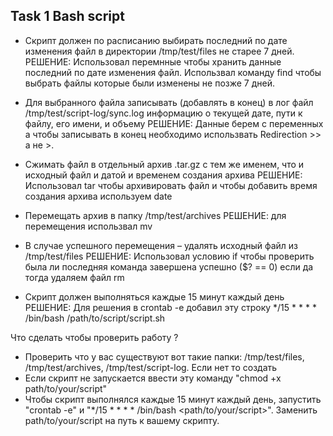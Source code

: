 ## Task 1 Bash script

- Скрипт должен по расписанию выбирать последний по дате изменения файл в директории
/tmp/test/files не старее 7 дней.
РЕШЕНИЕ: Использовал перемнные чтобы хранить данные последний по дате изменения файл. Использвал команду find чтобы выбрать файлы которые были изменены не позже 7 дней.

- Для выбранного файла записывать (добавлять в конец) в лог файл /tmp/test/script-log/sync.log
информацию о текущей дате, пути к файлу, его имени, и объему
РЕШЕНИЕ: Данные берем с переменных а чтобы записывать в конец необходимо использвать Redirection >>  а не >.

- Сжимать файл в отдельный архив .tar.gz с тем же именем, что и исходный файл и датой и временем
создания архива
РЕШЕНИЕ: Использовал tar чтобы архивировать файл и чтобы добавить время создания архива используем date 

- Перемещать архив в папку /tmp/test/archives
РЕШЕНИЕ: для перемещения использвал mv

- В случае успешного перемещения – удалять исходный файл из /tmp/test/files
РЕШЕНИЕ: Использовал условию if чтобы проверить была ли последняя команда завершена успешно ($? == 0) если да тогда удаляем файл rm

- Скрипт должен выполняться каждые 15 минут каждый день
РЕШЕНИЕ: Для решения в crontab -e добавил эту строку */15 * * * * /bin/bash /path/to/script/script.sh


Что сделать чтобы проверить работу ?
- Проверить что у вас существуют вот такие папки: /tmp/test/files, /tmp/test/archives, /tmp/test/script-log. Если нет то создать
- Если скрипт не запускается ввести эту команду "chmod +x path/to/your/script"
- Чтобы скрипт выполнялся каждые 15 минут каждый день, запустить "crontab -e"  и "*/15 * * * * /bin/bash <path/to/your/script>". Заменить path/to/your/script на путь к вашему скрипту.